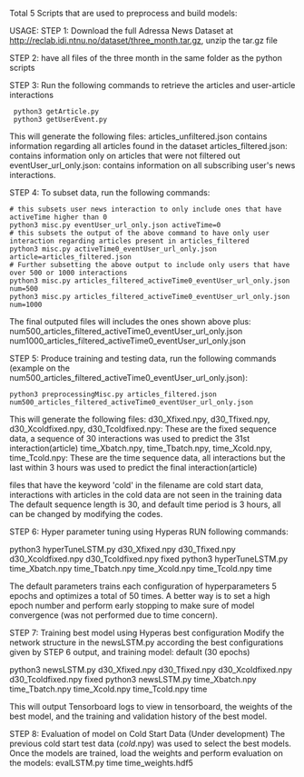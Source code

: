 Total 5 Scripts that are used to preprocess and build models:

USAGE:
STEP 1: Download the full Adressa News Dataset at http://reclab.idi.ntnu.no/dataset/three_month.tar.gz, unzip the tar.gz file


STEP 2: have all files of the three month in the same folder as the python scripts


STEP 3: Run the following commands to retrieve the articles and user-article interactions

     python3 getArticle.py 
     python3 getUserEvent.py

This will generate the following files:
     articles_unfiltered.json contains information regarding all articles found in the dataset
     articles_filtered.json: contains information only on articles that were not filtered out
     eventUser_url_only.json: contains information on all subscribing user's news interactions.


STEP 4: To subset data, run the following commands:

    # this subsets user news interaction to only include ones that have activeTime higher than 0	
    python3 misc.py eventUser_url_only.json activeTime=0
    # this subsets the output of the above command to have only user interaction regarding articles present in articles_filtered
    python3 misc.py activeTime0_eventUser_url_only.json article=articles_filtered.json
    # Further subsetting the above output to include only users that have over 500 or 1000 interactions
    python3 misc.py articles_filtered_activeTime0_eventUser_url_only.json num=500
    python3 misc.py articles_filtered_activeTime0_eventUser_url_only.json num=1000 

The final outputed files will includes the ones shown above plus:
    num500_articles_filtered_activeTime0_eventUser_url_only.json
    num1000_articles_filtered_activeTime0_eventUser_url_only.json


STEP 5: Produce training and testing data, run the following commands (example on the num500_articles_filtered_activeTime0_eventUser_url_only.json):

    python3 preprocessingMisc.py articles_filtered.json num500_articles_filtered_activeTime0_eventUser_url_only.json 

This will generate the following files:
d30_Xfixed.npy, d30_Tfixed.npy, d30_Xcoldfixed.npy, d30_Tcoldfixed.npy: These are the fixed sequence data, a sequence of 30 interactions was used to predict the 31st interaction(article)
time_Xbatch.npy, time_Tbatch.npy, time_Xcold.npy, time_Tcold.npy: These are the time sequence data, all interactions but the last within 3 hours was used to predict the final interaction(article) 

files that have the keyword 'cold' in the filename are cold start data, interactions with articles in the cold data are not seen in the training data
The default sequence length is 30, and default time period is 3 hours, all can be changed by modifying the codes.


STEP 6: Hyper parameter tuning using Hyperas
RUN following commands:

  python3 hyperTuneLSTM.py d30_Xfixed.npy d30_Tfixed.npy d30_Xcoldfixed.npy d30_Tcoldfixed.npy fixed
  python3 hyperTuneLSTM.py time_Xbatch.npy time_Tbatch.npy time_Xcold.npy time_Tcold.npy time 
  
The default parameters trains each configuration of hyperparameters 5 epochs and optimizes a total of 50 times.
A better way is to set a high epoch number and perform early stopping to make sure of model convergence (was not performed due to time concern).


STEP 7: Training best model using Hyperas best configuration
Modify the network structure in the newsLSTM.py according the best configurations given by STEP 6 output, and training model: default (30 epochs)
  
  python3 newsLSTM.py d30_Xfixed.npy d30_Tfixed.npy d30_Xcoldfixed.npy d30_Tcoldfixed.npy fixed
  python3 newsLSTM.py time_Xbatch.npy time_Tbatch.npy time_Xcold.npy time_Tcold.npy time

This will output Tensorboard logs to view in tensorboard, the weights of the best model, and the training and validation history of the best model.


STEP 8: Evaluation of model on Cold Start Data (Under development)
The previous cold start test data (*cold*.npy) was used to select the best models. Once the models are trained, load the weights and perform evaluation on the models:
  evalLSTM.py time time_weights.hdf5
